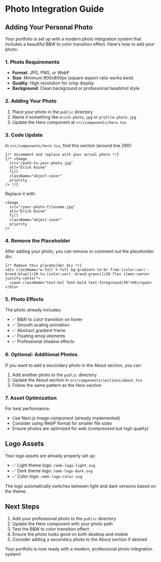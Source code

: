 # Photo Integration Guide

## Adding Your Personal Photo

Your portfolio is set up with a modern photo integration system that includes a beautiful B&W to color transition effect. Here's how to add your photo:

### 1. Photo Requirements

- **Format**: JPG, PNG, or WebP
- **Size**: Minimum 800x800px (square aspect ratio works best)
- **Quality**: High resolution for crisp display
- **Background**: Clean background or professional headshot style

### 2. Adding Your Photo

1. Place your photo in the `public` directory
2. Name it something like `erick-photo.jpg` or `profile-photo.jpg`
3. Update the Hero component at `src/components/hero.tsx`

### 3. Code Update

In `src/components/hero.tsx`, find this section (around line 290):

```tsx
{/* Uncomment and replace with your actual photo */}
{/* <Image
  src="/path-to-your-photo.jpg"
  alt="Erick Koine"
  fill
  className="object-cover"
  priority
/> */}
```

Replace it with:

```tsx
<Image
  src="/your-photo-filename.jpg"
  alt="Erick Koine"
  fill
  className="object-cover"
  priority
/>
```

### 4. Remove the Placeholder

After adding your photo, you can remove or comment out the placeholder div:

```tsx
{/* Remove this placeholder div */}
<div className="w-full h-full bg-gradient-to-br from-[color:var(--brand-blue)]/20 to-[color:var(--brand-green)]/20 flex items-center justify-center">
  <span className="text-6xl font-bold text-foreground/30">EK</span>
</div>
```

### 5. Photo Effects

The photo already includes:
- ✅ B&W to color transition on hover
- ✅ Smooth scaling animation
- ✅ Abstract gradient frame
- ✅ Floating emoji elements
- ✅ Professional shadow effects

### 6. Optional: Additional Photos

If you want to add a secondary photo in the About section, you can:

1. Add another photo to the `public` directory
2. Update the About section in `src/components/sections/about.tsx`
3. Follow the same pattern as the Hero section

### 7. Asset Optimization

For best performance:
- Use Next.js Image component (already implemented)
- Consider using WebP format for smaller file sizes
- Ensure photos are optimized for web (compressed but high quality)

## Logo Assets

Your logo assets are already properly set up:
- ✅ Light theme logo: `/emk-logo-light.svg`
- ✅ Dark theme logo: `/emk-logo-dark.svg`
- ✅ Color logo: `/emk-logo-color.svg`

The logo automatically switches between light and dark versions based on the theme.

## Next Steps

1. Add your professional photo to the `public` directory
2. Update the Hero component with your photo path
3. Test the B&W to color transition effect
4. Ensure the photo looks good on both desktop and mobile
5. Consider adding a secondary photo to the About section if desired

Your portfolio is now ready with a modern, professional photo integration system!

